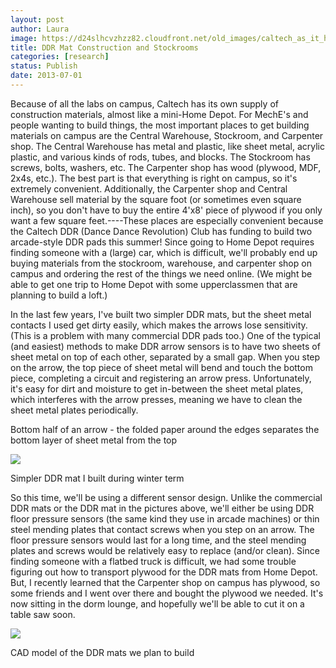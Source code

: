```yaml
---
layout: post
author: Laura
image: https://d24slhcvzhzz82.cloudfront.net/old_images/caltech_as_it_happens/6a0105349b8251970b01901df5e6dd970b.jpg
title: DDR Mat Construction and Stockrooms 
categories: [research]
status: Publish
date: 2013-07-01
---
```



Because of all the labs on campus, Caltech has its own supply of construction materials, almost like a mini-Home Depot. For MechE's and people wanting to build things, the most important places to get building materials on campus are the Central Warehouse, Stockroom, and Carpenter shop. The Central Warehouse has metal and plastic, like sheet metal, acrylic plastic, and various kinds of rods, tubes, and blocks. The Stockroom has screws, bolts, washers, etc. The Carpenter shop has wood (plywood, MDF, 2x4s, etc.). The best part is that everything is right on campus, so it's extremely convenient. Additionally, the Carpenter shop and Central Warehouse sell material by the square foot (or sometimes even square inch), so you don't have to buy the entire 4'x8' piece of plywood if you only want a few square feet.----These places are especially convenient because the Caltech DDR (Dance Dance Revolution) Club has funding to build two arcade-style DDR pads this summer! Since going to Home Depot requires finding someone with a (large) car, which is difficult, we'll probably end up buying materials from the stockroom, warehouse, and carpenter shop on campus and ordering the rest of the things we need online. (We might be able to get one trip to Home Depot with some upperclassmen that are planning to build a loft.) 

In the last few years, I've built two simpler DDR mats, but the sheet metal contacts I used get dirty easily, which makes the arrows lose sensitivity. (This is a problem with many commercial DDR pads too.) One of the typical (and easiest) methods to make DDR arrow sensors is to have two sheets of sheet metal on top of each other, separated by a small gap. When you step on the arrow, the top piece of sheet metal will bend and touch the bottom piece, completing a circuit and registering an arrow press. Unfortunately, it's easy for dirt and moisture to get in-between the sheet metal plates, which interferes with the arrow presses, meaning we have to clean the sheet metal plates periodically.

Bottom half of an arrow - the folded paper around the edges separates the bottom layer of sheet metal from the top


![](https://d24slhcvzhzz82.cloudfront.net/old_images/caltech_as_it_happens/6a0105349b8251970b019103ebd97b970c.jpg)

Simpler DDR mat I built during winter term

So this time, we'll be using a different sensor design. Unlike the commercial DDR mats or the DDR mat in the pictures above, we'll either be using DDR floor pressure sensors (the same kind they use in arcade machines) or thin steel mending plates that contact screws when you step on an arrow. The floor pressure sensors would last for a long time, and the steel mending plates and screws would be relatively easy to replace (and/or clean). 
Since finding someone with a flatbed truck is difficult, we had some trouble figuring out how to transport plywood for the DDR mats from Home Depot. But, I recently learned that the Carpenter shop on campus has plywood, so some friends and I went over there and bought the plywood we needed. It's now sitting in the dorm lounge, and hopefully we'll be able to cut it on a table saw soon.


![](https://d24slhcvzhzz82.cloudfront.net/old_images/caltech_as_it_happens/6a0105349b8251970b01901dfe4839970b.png)

CAD model of the DDR mats we plan to build

